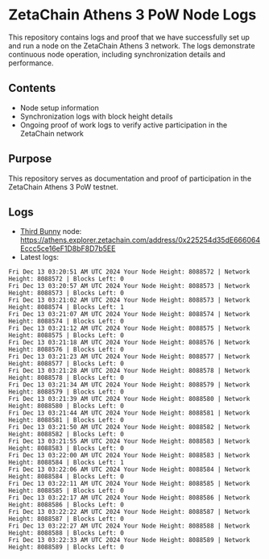 # ZetaChain Athens 3 PoW Node Logs
This repository contains logs and proof that we have successfully set up and run a node on the ZetaChain Athens 3 network. The logs demonstrate continuous node operation, including synchronization details and performance.

## Contents
- Node setup information
- Synchronization logs with block height details
- Ongoing proof of work logs to verify active participation in the ZetaChain network

## Purpose
This repository serves as documentation and proof of participation in the ZetaChain Athens 3 PoW testnet.

## Logs

- [Third Bunny](https://thirdbunny.xyz/) node: https://athens.explorer.zetachain.com/address/0x225254d35dE666064Eccc5ce16eF1D8bF8D7b5EE
- Latest logs:
```
Fri Dec 13 03:20:51 AM UTC 2024 Your Node Height: 8088572 | Network Height: 8088572 | Blocks Left: 0
Fri Dec 13 03:20:57 AM UTC 2024 Your Node Height: 8088573 | Network Height: 8088573 | Blocks Left: 0
Fri Dec 13 03:21:02 AM UTC 2024 Your Node Height: 8088573 | Network Height: 8088574 | Blocks Left: 1
Fri Dec 13 03:21:07 AM UTC 2024 Your Node Height: 8088574 | Network Height: 8088574 | Blocks Left: 0
Fri Dec 13 03:21:12 AM UTC 2024 Your Node Height: 8088575 | Network Height: 8088575 | Blocks Left: 0
Fri Dec 13 03:21:18 AM UTC 2024 Your Node Height: 8088576 | Network Height: 8088576 | Blocks Left: 0
Fri Dec 13 03:21:23 AM UTC 2024 Your Node Height: 8088577 | Network Height: 8088577 | Blocks Left: 0
Fri Dec 13 03:21:28 AM UTC 2024 Your Node Height: 8088578 | Network Height: 8088578 | Blocks Left: 0
Fri Dec 13 03:21:34 AM UTC 2024 Your Node Height: 8088579 | Network Height: 8088579 | Blocks Left: 0
Fri Dec 13 03:21:39 AM UTC 2024 Your Node Height: 8088580 | Network Height: 8088580 | Blocks Left: 0
Fri Dec 13 03:21:44 AM UTC 2024 Your Node Height: 8088581 | Network Height: 8088581 | Blocks Left: 0
Fri Dec 13 03:21:50 AM UTC 2024 Your Node Height: 8088582 | Network Height: 8088582 | Blocks Left: 0
Fri Dec 13 03:21:55 AM UTC 2024 Your Node Height: 8088583 | Network Height: 8088583 | Blocks Left: 0
Fri Dec 13 03:22:00 AM UTC 2024 Your Node Height: 8088583 | Network Height: 8088584 | Blocks Left: 1
Fri Dec 13 03:22:06 AM UTC 2024 Your Node Height: 8088584 | Network Height: 8088584 | Blocks Left: 0
Fri Dec 13 03:22:11 AM UTC 2024 Your Node Height: 8088585 | Network Height: 8088585 | Blocks Left: 0
Fri Dec 13 03:22:17 AM UTC 2024 Your Node Height: 8088586 | Network Height: 8088586 | Blocks Left: 0
Fri Dec 13 03:22:22 AM UTC 2024 Your Node Height: 8088587 | Network Height: 8088587 | Blocks Left: 0
Fri Dec 13 03:22:27 AM UTC 2024 Your Node Height: 8088588 | Network Height: 8088588 | Blocks Left: 0
Fri Dec 13 03:22:33 AM UTC 2024 Your Node Height: 8088589 | Network Height: 8088589 | Blocks Left: 0
```
